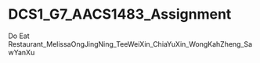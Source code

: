 # DCS1_G7_AACS1483_Assignment
 Do Eat Restaurant_MelissaOngJingNing_TeeWeiXin_ChiaYuXin_WongKahZheng_SawYanXu
